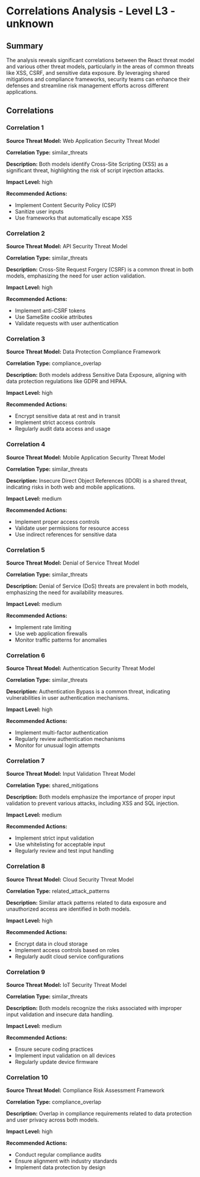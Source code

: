 # Correlations Analysis - Level L3 - unknown

## Summary

The analysis reveals significant correlations between the React threat model and various other threat models, particularly in the areas of common threats like XSS, CSRF, and sensitive data exposure. By leveraging shared mitigations and compliance frameworks, security teams can enhance their defenses and streamline risk management efforts across different applications.

## Correlations

### Correlation 1

**Source Threat Model:** Web Application Security Threat Model

**Correlation Type:** similar_threats

**Description:** Both models identify Cross-Site Scripting (XSS) as a significant threat, highlighting the risk of script injection attacks.

**Impact Level:** high

**Recommended Actions:**
- Implement Content Security Policy (CSP)
- Sanitize user inputs
- Use frameworks that automatically escape XSS

### Correlation 2

**Source Threat Model:** API Security Threat Model

**Correlation Type:** similar_threats

**Description:** Cross-Site Request Forgery (CSRF) is a common threat in both models, emphasizing the need for user action validation.

**Impact Level:** high

**Recommended Actions:**
- Implement anti-CSRF tokens
- Use SameSite cookie attributes
- Validate requests with user authentication

### Correlation 3

**Source Threat Model:** Data Protection Compliance Framework

**Correlation Type:** compliance_overlap

**Description:** Both models address Sensitive Data Exposure, aligning with data protection regulations like GDPR and HIPAA.

**Impact Level:** high

**Recommended Actions:**
- Encrypt sensitive data at rest and in transit
- Implement strict access controls
- Regularly audit data access and usage

### Correlation 4

**Source Threat Model:** Mobile Application Security Threat Model

**Correlation Type:** similar_threats

**Description:** Insecure Direct Object References (IDOR) is a shared threat, indicating risks in both web and mobile applications.

**Impact Level:** medium

**Recommended Actions:**
- Implement proper access controls
- Validate user permissions for resource access
- Use indirect references for sensitive data

### Correlation 5

**Source Threat Model:** Denial of Service Threat Model

**Correlation Type:** similar_threats

**Description:** Denial of Service (DoS) threats are prevalent in both models, emphasizing the need for availability measures.

**Impact Level:** medium

**Recommended Actions:**
- Implement rate limiting
- Use web application firewalls
- Monitor traffic patterns for anomalies

### Correlation 6

**Source Threat Model:** Authentication Security Threat Model

**Correlation Type:** similar_threats

**Description:** Authentication Bypass is a common threat, indicating vulnerabilities in user authentication mechanisms.

**Impact Level:** high

**Recommended Actions:**
- Implement multi-factor authentication
- Regularly review authentication mechanisms
- Monitor for unusual login attempts

### Correlation 7

**Source Threat Model:** Input Validation Threat Model

**Correlation Type:** shared_mitigations

**Description:** Both models emphasize the importance of proper input validation to prevent various attacks, including XSS and SQL injection.

**Impact Level:** medium

**Recommended Actions:**
- Implement strict input validation
- Use whitelisting for acceptable input
- Regularly review and test input handling

### Correlation 8

**Source Threat Model:** Cloud Security Threat Model

**Correlation Type:** related_attack_patterns

**Description:** Similar attack patterns related to data exposure and unauthorized access are identified in both models.

**Impact Level:** high

**Recommended Actions:**
- Encrypt data in cloud storage
- Implement access controls based on roles
- Regularly audit cloud service configurations

### Correlation 9

**Source Threat Model:** IoT Security Threat Model

**Correlation Type:** similar_threats

**Description:** Both models recognize the risks associated with improper input validation and insecure data handling.

**Impact Level:** medium

**Recommended Actions:**
- Ensure secure coding practices
- Implement input validation on all devices
- Regularly update device firmware

### Correlation 10

**Source Threat Model:** Compliance Risk Assessment Framework

**Correlation Type:** compliance_overlap

**Description:** Overlap in compliance requirements related to data protection and user privacy across both models.

**Impact Level:** high

**Recommended Actions:**
- Conduct regular compliance audits
- Ensure alignment with industry standards
- Implement data protection by design

